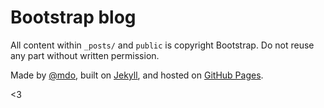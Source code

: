 # Bootstrap blog

All content within `_posts/` and `public` is copyright Bootstrap. Do not reuse any part without written permission.

Made by [@mdo](https://twitter.com/mdo), built on [Jekyll](https://github.com/jekyll/jekyll), and hosted on [GitHub Pages](http://pages.github.com/).

<3